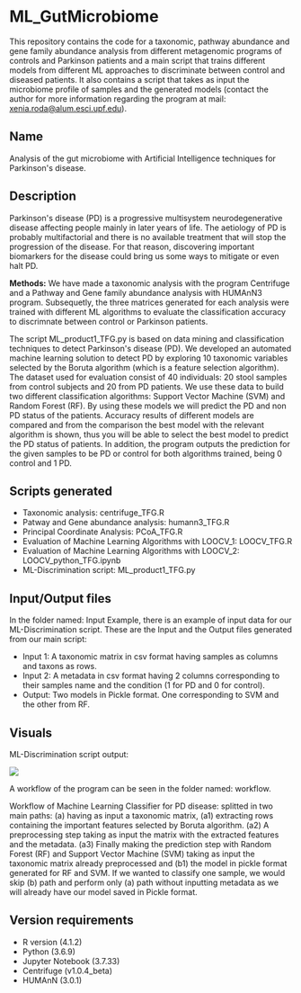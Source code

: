 # ML_GutMicrobiome
This repository contains the code for a taxonomic, pathway abundance and gene family abundance analysis from different metagenomic programs of controls and Parkinson patients and a main script that trains different models from different ML approaches to discriminate between control and diseased patients. It also contains a script that takes as input the microbiome profile of samples and the generated models (contact the author for more information regarding the program at mail: xenia.roda@alum.esci.upf.edu).

## Name
Analysis of the gut microbiome with Artificial Intelligence techniques for Parkinson's disease.

## Description
Parkinson's disease (PD) is a progressive multisystem neurodegenerative disease affecting people mainly in later years of life. The aetiology of PD is probably multifactorial and there is no available treatment that will stop the progression of the disease. For that reason, discovering important biomarkers for the disease could bring us some ways to mitigate or even halt PD.


**Methods:** We have made a taxonomic analysis with the program Centrifuge and a Pathway and Gene family abundance analysis with HUMAnN3 program. Subsequetly, the three matrices generated for each analysis were trained with different ML algorithms to evaluate the classification accuracy to discrimnate between control or Parkinson patients.

The script ML_product1_TFG.py is based on data mining and classification techniques to detect Parkinson's disease (PD). We developed an automated machine learning solution to detect PD by exploring 10 taxonomic variables selected by the Boruta algorithm (which is a feature selection algorithm). The dataset used for evaluation consist of 40 individuals: 20 stool samples from control subjects and 20 from PD patients.
We use these data to build two different classification algorithms: Support Vector Machine (SVM) and Random Forest (RF). By using these models we will predict the PD and non PD status of the patients.
Accuracy results of different models are compared and from the comparison the best model with the relevant algorithm is shown, thus you will be able to select the best model to predict the PD status of patients. In addition, the program outputs the prediction for the given samples to be PD or control for both algorithms trained, being 0 control and 1 PD.

## Scripts generated

- Taxonomic analysis: centrifuge_TFG.R
- Patway and Gene abundance analysis: humann3_TFG.R
- Principal Coordinate Analysis: PCoA_TFG.R
- Evaluation of Machine Learning Algorithms with LOOCV_1: LOOCV_TFG.R
- Evaluation of Machine Learning Algorithms with LOOCV_2: LOOCV_python_TFG.ipynb
- ML-Discrimination script: ML_product1_TFG.py

## Input/Output files
In the folder named: Input Example, there is an example of input data for our ML-Discrimination script.
These are the Input and the Output files generated from our main script:
- Input 1: A taxonomic matrix in csv format having samples as columns and taxons as rows.
- Input 2: A metadata in csv format having 2 columns corresponding to their samples name and the condition (1 for PD and 0 for control).
- Output: Two models in Pickle format. One corresponding to SVM and the other from RF.

## Visuals
ML-Discrimination script output:

<a href="https://asciinema.org/a/qQcUhHcIni4jdcLE1maLYHelT" target="_blank"><img src="https://asciinema.org/a/qQcUhHcIni4jdcLE1maLYHelT.svg" /></a>

A workflow of the program can be seen in the folder named: workflow.

Workflow of Machine Learning Classifier for PD disease: splitted in two main paths: (a) having as input a taxonomic matrix, (a1) extracting rows containing the important features selected by Boruta algorithm. (a2) A preprocessing step taking as input the matrix with the extracted features and the metadata. (a3) Finally making the prediction step with Random Forest (RF) and Support Vector Machine (SVM) taking as input the taxonomic matrix already preprocessed and (b1) the model in pickle format generated for RF and SVM. If we wanted to classify one sample, we would skip (b) path and perform only (a) path without inputting metadata as we will already have our model saved in Pickle format.

## Version requirements

- R version (4.1.2)
- Python (3.6.9)
- Jupyter Notebook (3.7.33)
- Centrifuge (v1.0.4_beta)
- HUMAnN (3.0.1)

